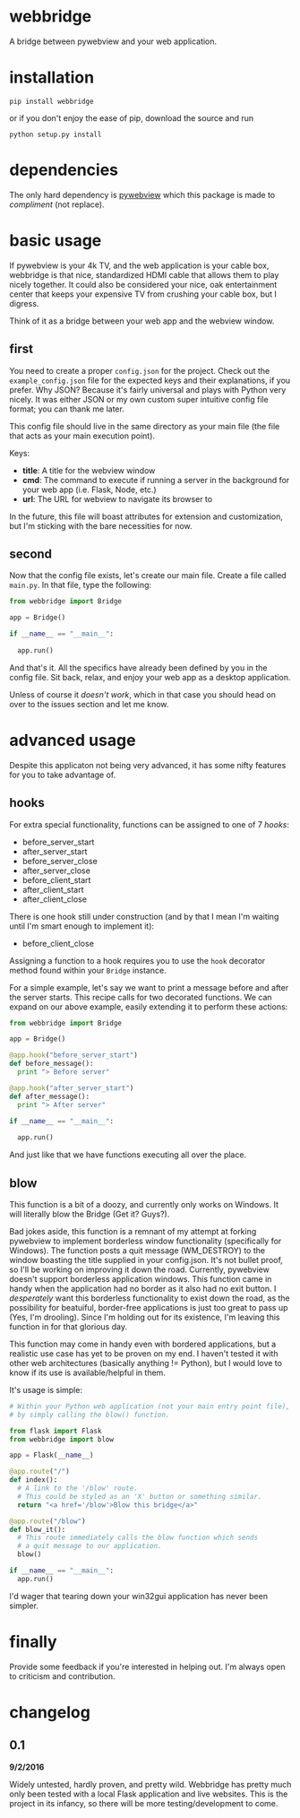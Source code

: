 # webbridge
A bridge between pywebview and your web application.

# installation
`pip install webbridge`

or if you don't enjoy the ease of pip, download the source and run

`python setup.py install`

# dependencies
The only hard dependency is [pywebview](https://github.com/r0x0r/pywebview) which this package is made to *compliment* (not replace).

# basic usage
If pywebview is your 4k TV, and the web application is your cable box, webbridge is that nice, standardized HDMI cable that allows them to play nicely together. It could also be considered your nice, oak entertainment center that keeps your expensive TV from crushing your cable box, but I digress.

Think of it as a bridge between your web app and the webview window.

## first
You need to create a proper `config.json` for the project. Check out the `example_config.json` file for the expected keys and their explanations, if you prefer. Why JSON? Because it's fairly universal and plays with Python very nicely. It was either JSON or my own custom super intuitive config file format; you can thank me later.

This config file should live in the same directory as your main file (the file that acts as your main execution point).

Keys:
* **title**: A title for the webview window
* **cmd**: The command to execute if running a server in the background for your web app (i.e. Flask, Node, etc.)
* **url**: The URL for webview to navigate its browser to

In the future, this file will boast attributes for extension and customization, but I'm sticking with the bare necessities for now.

## second
Now that the config file exists, let's create our main file. Create a file called `main.py`. In that file, type the following:

```python
from webbridge import Bridge

app = Bridge()

if __name__ == "__main__":
  
  app.run()
```

And that's it. All the specifics have already been defined by you in the config file. Sit back, relax, and enjoy your web app as a desktop application.

Unless of course it *doesn't work*, which in that case you should head on over to the issues section and let me know.

# advanced usage

Despite this applicaton not being very advanced, it has some nifty features for you to take advantage of.

## hooks
For extra special functionality, functions can be assigned to one of 7 *hooks*:
* before_server_start
* after_server_start
* before_server_close
* after_server_close
* before_client_start
* after_client_start
* after_client_close

There is one hook still under construction (and by that I mean I'm waiting until I'm smart enough to implement it):
* before_client_close

Assigning a function to a hook requires you to use the `hook` decorator method found within your `Bridge` instance.

For a simple example, let's say we want to print a message before and after the server starts. This recipe calls for two decorated functions. We can expand on our above example, easily extending it to perform these actions:

```python
from webbridge import Bridge

app = Bridge()

@app.hook("before_server_start")
def before_message():
  print "> Before server"

@app.hook("after_server_start")
def after_message():
  print "> After server"

if __name__ == "__main__":
  
  app.run()
```

And just like that we have functions executing all over the place.

## blow
This function is a bit of a doozy, and currently only works on Windows. It will literally blow the Bridge (Get it? Guys?).

Bad jokes aside, this function is a remnant of my attempt at forking pywebview to implement borderless window functionality (specifically for Windows). The function posts a quit message (WM_DESTROY) to the window boasting the title supplied in your config.json. It's not bullet proof, so I'll be working on improving it down the road. Currently, pywebview doesn't support borderless application windows. This function came in handy when the application had no border as it also had no exit button. I *desperately* want this borderless functionality to exist down the road, as the possibility for beatuiful, border-free applications is just too great to pass up (Yes, I'm drooling). Since I'm holding out for its existence, I'm leaving this function in for that glorious day.

This function may come in handy even with bordered applications, but a realistic use case has yet to be proven on my end. I haven't tested it with other web architectures (basically anything != Python), but I would love to know if its use is available/helpful in them.

It's usage is simple:

```python
# Within your Python web application (not your main entry point file), you can blow the Bridge application
# by simply calling the blow() function.

from flask import Flask
from webbridge import blow

app = Flask(__name__)

@app.route("/")
def index():
  # A link to the '/blow' route.
  # This could be styled as an 'X' button or something similar.
  return "<a href='/blow'>Blow this bridge</a>"

@app.route("/blow")
def blow_it():
  # This route immediately calls the blow function which sends
  # a quit message to our application.
  blow()

if __name__ == "__main__":
  app.run()
```

I'd wager that tearing down your win32gui application has never been simpler.

# finally
Provide some feedback if you're interested in helping out. I'm always open to criticism and contribution.

#  changelog
## 0.1
**9/2/2016**

Widely untested, hardly proven, and pretty wild. Webbridge has pretty much only been tested with a local Flask application and live websites. This is the project in its infancy, so there will be more testing/development to come.
